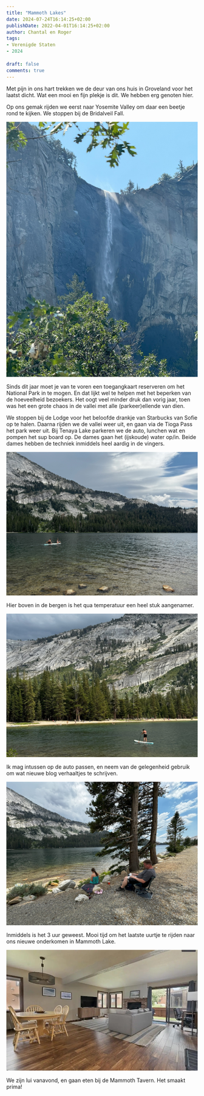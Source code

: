 ```yaml
---
title: "Mammoth Lakes"
date: 2024-07-24T16:14:25+02:00
publishDate: 2022-04-01T16:14:25+02:00
author: Chantal en Roger
tags:
- Verenigde Staten
- 2024

draft: false
comments: true
---
```


Met pijn in ons hart trekken we de deur van ons huis in Groveland voor het laatst dicht. Wat een mooi en fijn plekje is dit. We hebben erg genoten hier.

Op ons gemak rijden we eerst naar Yosemite Valley om daar een beetje rond te kijken. We stoppen bij de Bridalveil Fall.

![Bridalveil Fall](./images/IMG_9673.jpg)

Sinds dit jaar moet je van te voren een toegangkaart reserveren om het National Park in te mogen. En dat lijkt wel te helpen met het beperken van de hoeveelheid bezoekers. Het oogt veel minder druk dan vorig jaar, toen was het een grote chaos in de vallei met alle (parkeer)ellende van dien.

We stoppen bij de Lodge voor het beloofde drankje van Starbucks van Sofie op te halen. Daarna rijden we de vallei weer uit, en gaan via de Tioga Pass het park weer uit. Bij Tenaya Lake parkeren we de auto, lunchen wat en pompen het sup board op. De dames gaan het (ijskoude) water op/in. Beide dames hebben de techniek inmiddels heel aardig in de vingers.

![Tenaya Lake](./images/IMG_5214.jpg)

Hier boven in de bergen is het qua temperatuur een heel stuk aangenamer.

![Tenaya Lake](./images/IMG_5223.jpg)

Ik mag intussen op de auto passen, en neem van de gelegenheid gebruik om wat nieuwe blog verhaaltjes te schrijven.

![Tenaya Lake](./images/IMG_5224.jpg)

Inmiddels is het 3 uur geweest. Mooi tijd om het laatste uurtje te rijden naar ons nieuwe onderkomen in Mammoth Lake.

![Mammoth Lake](./images/b1feb192-7306-435b-b0ca-dd958ac61120.jpg)

We zijn lui vanavond, en gaan eten bij de Mammoth Tavern. Het smaakt prima!
